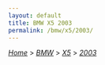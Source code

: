 ```yaml
---
layout: default
title: BMW X5 2003
permalink: /bmw/x5/2003/
---
```

[*Home*](/) > [*BMW*](/bmw/) > [*X5*](/bmw/x5/) > [*2003*](/bmw/x5/2003/)
